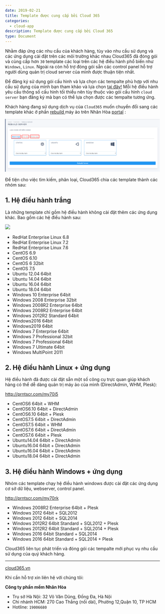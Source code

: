 ```yaml
---
date: 2019-02-21
title: Template được cung cấp bởi Cloud 365
categories:
  - cloud-app
description: Template được cung cấp bởi Cloud 365
type: Document
---
```

Nhằm đáp ứng các nhu cầu của khách hàng, tùy vào nhu cầu sử dụng và các ứng dụng cài đặt trên các môi trường khác nhau Cloud365 đã đóng gói và cùng cấp hơn `30` template các loại trên các hệ điều hành phổ biến như `Windows`, `Linux`. Ngoài ra còn hỗ trợ đóng gói sẵn các control panel hỗ trợ người dùng quản trị cloud server của mình được thuận tiện nhất. 

Để đăng ký sử dụng gói cấu hình và lựa chọn các tempalte phù hợp với nhu cầu sử dụng của mình bạn tham khảo và lựa chọn <a href="https://nhanhoa.com/may-chu/may-chu-cloud-server.html" target="_blank">tại đây!</a> 
Mỗi hệ điều hành yêu cầu thông số cấu hình tối thiểu nên tùy thuộc vào gói cấu hình `cloud server` bạn đăng ký mà bạn có thể lựa chọn được các tempalte tương ứng.

Khách hàng đang sử dụng dịch vụ của `Cloud365` muốn chuyển đổi sang các template khác ở phần <a href="https://support.cloud365.vn/cloud-server/tinh-nang-rebuild-cloud-server/" target="_blank">rebuild </a> máy ảo trên Nhân Hòa <a href="https://portal.cloud365.vn/" target="_blank">portal</a> :

![](/images/img-template/template_1.png)

Để tiện cho việc tìm kiếm, phân loại, Cloud365 chia các template thành các nhóm sau: 

## 1. Hệ điều hành trắng

Là những template chỉ gồm hệ điều hành không cài đặt thêm các ứng dụng khác. Bao gồm các hệ điều hành sau:

![](http://prntscr.com/my6zyy)

- RedHat Enterprise Linux 6.8
- RedHat Enterprise Linux 7.2
- RedHat Enterprise Linux 7.6
- CentOS 6.9
- CentOS 6.10
- CentOS 6 32bit
- CentOS 7.5
- Ubuntu 12.04 64bit
- Ubuntu 14.04 64bit
- Ubuntu 16.04 64bit
- Ubuntu 18.04 64bit
- Windows 10 Enterprise 64bit         
- Windows 2008 Enterprise 32bit      
- Windows 2008R2 Enterprise 64bit     
- Windows 2008R2 Enterprise 64bit     
- Windows 2012R2 Standard 64bit       
- Windows2016 64bit                  
- Windows2019 64bit                                    
- Windows 7 Enterprise 64bit          
- Windows 7 Professional 32bit        
- Windows 7 Professional 64bit      
- Windows 7 Ultimate 64bit         
- Windows MultiPoint 2011

## 2. Hệ điều hành Linux + ứng dụng

Hệ điều hành đã được cài đặt sẵn một số công cụ trực quan giúp khách hàng có thể dễ dàng quản trị máy ảo của mình (DirectAdmin, WHM, Plesk):

http://prntscr.com/my70i5

- CentOS6 64bit + WHM                                              
- CentOS6.10 64bit + DirectAdmin                                             
- CentOS6.10 64bit + Plesk
- CentOS7.5 64bit + DirectAdmin                    
- CentOS7.5 64bit + WHM
- CentOS7.6 64bit + DirectAdmin                       
- CentOS7.6 64bit + Plesk
- Ubuntu14.04 64bit + DirectAdmin                      
- Ubuntu16.04 64bit + DirectAdmin                       
- Ubuntu16.04 64bit + DirectAdmin                              
- Ubuntu18.04 64bit + DirectAdmin

## 3. Hệ điều hành Windows + ứng dụng

Nhóm các template chạy hệ điều hành windows được cài đặt các ứng dụng cơ sở dữ liệu, webserver, control panel.

http://prntscr.com/my70rk

- Windows 2008R2 Enterprise 64bit + Plesk       
- Windows 2012 64bit + SQL2012                  
- Windows 2012 64bit + SQL2014                
- Windows 2012R2 64bit Standard + SQL2012 + Plesk 
- Windows 2012R2 64bit Standard + SQL2014 + Plesk             
- Windows 2016 64bit Standard + SQL2014         
- Windows 2016 64bit Standard + SQL2014 + Plesk                   

Cloud365 liên tục phát triển và đóng gói các tempalte mới phục vụ nhu cầu sử dụng của quý khách hàng.

---
<a href="https://cloud365.vn/" target="_blank">cloud365.vn</a>

Khi cần hỗ trợ xin liên hệ với chúng tôi:

**Công ty phần mềm Nhân Hòa**
- Trụ sở Hà Nội: 32 Võ Văn Dũng, Đống Đa, Hà Nội
- Chi nhánh HCM: 270 Cao Thắng (nối dài), Phường 12,Quận 10, TP HCM
- Hotline: `19006680`